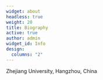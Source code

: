 ```yaml
---
widget: about
headless: true
weight: 20
title: Biography
active: true
author: admin
widget_id: Info
design:
  columns: "2"
---
```

Zhejiang University, Hangzhou, China